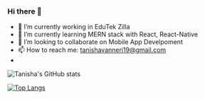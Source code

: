 ### Hi there 👋

- 🔭 I’m currently working in EduTek Zilla
- 🌱 I’m currently learning MERN stack with React, React-Native
- 👯 I’m looking to collaborate on Mobile App Develpoment
- 📫 How to reach me: tanishavanneri19@gmail.com
- 

![Tanisha's GitHub stats](https://github-readme-stats.vercel.app/api?username=19tanisha&theme=radical&show_icons=true)


[![Top Langs](https://github-readme-stats.vercel.app/api/top-langs/?username=19tanisha&layout=compact&theme=radical)](https://github.com/19tanisha/github-readme-stats)
